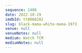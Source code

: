 ```yaml
---
sequence: 1408
date: 2022-10-29
imdbId: tt0068282
slug: black-mama-white-mama-1973
venue: null
venueNotes: null
medium: Watch TCM
mediumNotes: null
---
```

